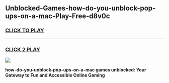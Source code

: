
## Unblocked-Games-how-do-you-unblock-pop-ups-on-a-mac-Play-Free-d8v0c
<h3>
<a href="https://premium76.site?title=how-do-you-unblock-pop-ups-on-a-mac&ref=23A">CLICK TO PLAY</a></h3>
<hr>

<h3>
<a href="https://premium76.site?title=how-do-you-unblock-pop-ups-on-a-mac&ref=23A">CLICK 2 PLAY</a>
  
</h3>

<a href="https://premium76.site?title=how-do-you-unblock-pop-ups-on-a-mac&ref=23A"><img src="https://clearcache.store/games.png"></a>


**how-do-you-unblock-pop-ups-on-a-mac games unblocked: Your Gateway to Fun and Accessible Online Gaming**
